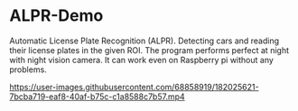 # ALPR-Demo
Automatic License Plate Recognition (ALPR).
Detecting cars and reading their license plates in the given ROI.
The program performs perfect at night with night vision camera. 
It can work even on Raspberry pi without any problems.

https://user-images.githubusercontent.com/68858919/182025621-7bcba719-eaf8-40af-b75c-c1a8588c7b57.mp4
